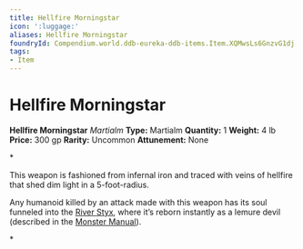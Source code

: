 ```yaml
---
title: Hellfire Morningstar
icon: ':luggage:'
aliases: Hellfire Morningstar
foundryId: Compendium.world.ddb-eureka-ddb-items.Item.XQMwsLs6GnzvG1dj
tags:
- Item
---
```


# Hellfire Morningstar

**Hellfire Morningstar**
_Martialm_
**Type:** Martialm
**Quantity:** 1
**Weight:** 4 lb
**Price:** 300 gp
**Rarity:** Uncommon
**Attunement:** None

*<p>This weapon is fashioned from infernal iron and traced with veins of hellfire that shed dim light in a 5-foot-radius.

Any humanoid killed by an attack made with this weapon has its soul funneled into the <a href="https://www.dndbeyond.com/sources/bgdia/avernus#RiverStyx">River Styx</a>, where it’s reborn instantly as a lemure devil (described in the <a href="https://www.dndbeyond.com/sources/mm">Monster Manual</a>).</p>*